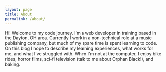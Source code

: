 ```yaml
---
layout: page
title: About
permalink: /about/
---
```


Hi! Welcome to my code journey. I'm a web developer in training based in the Dayton, OH area. Currently I work in a non-technical role at a music publishing company, but much of my spare time is spent learning to code. On this blog I hope to describe my learning experiences, what works for me, and what I've struggled with. When I'm not at the computer, I enjoy bike rides, horror films, sci-fi television (talk to me about Orphan Black!), and baking.